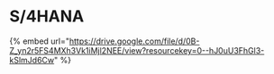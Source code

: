 # S/4HANA

{% embed url="https://drive.google.com/file/d/0B-Z_yn2r5FS4MXh3Vk1iMjl2NEE/view?resourcekey=0--hJ0uU3FhGl3-kSlmJd6Cw" %}
